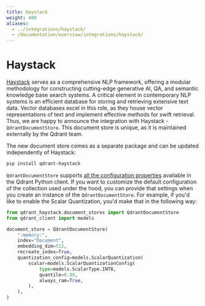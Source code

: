 ```yaml
---
title: Haystack
weight: 400
aliases:
  - ../integrations/haystack/
  - /documentation/overview/integrations/haystack/
---
```


# Haystack

[Haystack](https://haystack.deepset.ai/) serves as a comprehensive NLP framework, offering a modular methodology for constructing 
cutting-edge generative AI, QA, and semantic knowledge base search systems. A critical element in contemporary NLP systems is an 
efficient database for storing and retrieving extensive text data. Vector databases excel in this role, as they house vector 
representations of text and implement effective methods for swift retrieval. Thus, we are happy to announce the integration 
with Haystack - `QdrantDocumentStore`. This document store is unique, as it is maintained externally by the Qdrant team.

The new document store comes as a separate package and can be updated independently of Haystack:

```bash
pip install qdrant-haystack
```

`QdrantDocumentStore` supports [all the configuration properties](/documentation/collections/#create-collection) available in 
the Qdrant Python client. If you want to customize the default configuration of the collection used under the hood, you can
provide that settings when you create an instance of the `QdrantDocumentStore`. For example, if you'd like to enable the
Scalar Quantization, you'd make that in the following way:

```python
from qdrant_haystack.document_stores import QdrantDocumentStore
from qdrant_client import models

document_store = QdrantDocumentStore(
    ":memory:",
    index="Document",
    embedding_dim=512,
    recreate_index=True,
    quantization_config=models.ScalarQuantization(
        scalar=models.ScalarQuantizationConfig(
            type=models.ScalarType.INT8,
            quantile=0.99,
            always_ram=True,
        ),
    ),
)
```
